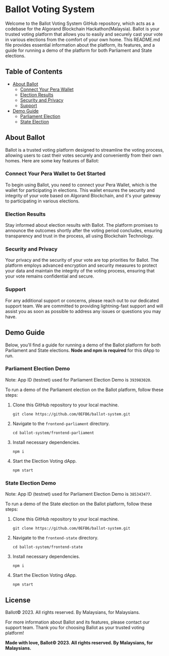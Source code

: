 # Ballot Voting System

Welcome to the Ballot Voting System GitHub repository, which acts as a codebase for the Algorand Blockchain Hackathon(Malaysia). Ballot is your trusted voting platform that allows you to easily and securely cast your vote in various elections from the comfort of your own home. This README.md file provides essential information about the platform, its features, and a guide for running a demo of the platform for both Parliament and State elections.

## Table of Contents
- [About Ballot](#about-ballot)
  - [Connect Your Pera Wallet](#connect-your-pera-wallet-to-get-started)
  - [Election Results](#election-results)
  - [Security and Privacy](#security-and-privacy)
  - [Support](#support)
- [Demo Guide](#demo-guide)
  - [Parliament Election](#parliament-election-demo)
  - [State Election](#state-election-demo)

## About Ballot

Ballot is a trusted voting platform designed to streamline the voting process, allowing users to cast their votes securely and conveniently from their own homes. Here are some key features of Ballot:

### Connect Your Pera Wallet to Get Started

To begin using Ballot, you need to connect your Pera Wallet, which is the wallet for participating in elections. This wallet ensures the security and integrity of your vote based on Algorand Blockchain, and it's your gateway to participating in various elections.

### Election Results

Stay informed about election results with Ballot. The platform promises to announce the outcomes shortly after the voting period concludes, ensuring transparency and trust in the process, all using Blockchain Technology.

### Security and Privacy

Your privacy and the security of your vote are top priorities for Ballot. The platform employs advanced encryption and security measures to protect your data and maintain the integrity of the voting process, ensuring that your vote remains confidential and secure.

### Support

For any additional support or concerns, please reach out to our dedicated support team. We are committed to providing lightning-fast support and will assist you as soon as possible to address any issues or questions you may have.

## Demo Guide

Below, you'll find a guide for running a demo of the Ballot platform for both Parliament and State elections. **Node and npm is required** for this dApp to run.

### Parliament Election Demo

Note: App ID (testnet) used for Parliament Election Demo is `393983020`. 

To run a demo of the Parliament election on the Ballot platform, follow these steps:

1. Clone this GitHub repository to your local machine.

   ```shell
   git clone https://github.com/0EFB6/ballot-system.git
   ```

2. Navigate to the `frontend-parliament` directory.

   ```shell
   cd ballot-system/frontend-parliament
   ```

3. Install necessary dependencies.

   ```shell
   npm i
   ```

4. Start the Election Voting dApp.

   ```shell
   npm start
   ```

### State Election Demo

Note: App ID (testnet) used for Parliament Election Demo is `385343477`. 

To run a demo of the State election on the Ballot platform, follow these steps:

1. Clone this GitHub repository to your local machine.

   ```shell
   git clone https://github.com/0EFB6/ballot-system.git
   ```

2. Navigate to the `frontend-state` directory.

   ```shell
   cd ballot-system/frontend-state
   ```

3. Install necessary dependencies.

   ```shell
   npm i
   ```

4. Start the Election Voting dApp.

   ```shell
   npm start
   ```
## License

Ballot© 2023. All rights reserved. By Malaysians, for Malaysians.

For more information about Ballot and its features, please contact our support team. Thank you for choosing Ballot as your trusted voting platform!

**Made with love, Ballot© 2023. All rights reserved. By Malaysians, for Malaysians.**